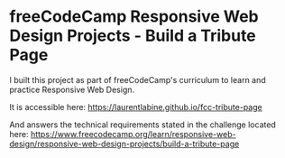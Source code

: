 # freeCodeCamp Responsive Web Design Projects - Build a Tribute Page

I built this project as part of freeCodeCamp's curriculum to learn and practice Responsive Web Design.

It is accessible here: https://laurentlabine.github.io/fcc-tribute-page

And answers the technical requirements stated in the challenge located here: https://www.freecodecamp.org/learn/responsive-web-design/responsive-web-design-projects/build-a-tribute-page

